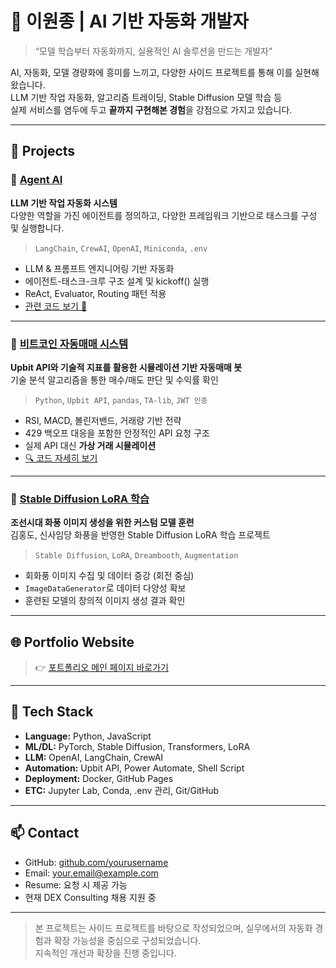 # 🧠 이원종 | AI 기반 자동화 개발자

> “모델 학습부터 자동화까지, 실용적인 AI 솔루션을 만드는 개발자”

AI, 자동화, 모델 경량화에 흥미를 느끼고, 다양한 사이드 프로젝트를 통해 이를 실현해 왔습니다.  
LLM 기반 작업 자동화, 알고리즘 트레이딩, Stable Diffusion 모델 학습 등  
실제 서비스를 염두에 두고 **끝까지 구현해본 경험**을 강점으로 가지고 있습니다.

---

## 📌 Projects

### 🔹 [Agent AI](./agentai.html)
**LLM 기반 작업 자동화 시스템**  
다양한 역할을 가진 에이전트를 정의하고, 다양한 프레임워크 기반으로 태스크를 구성 및 실행합니다.  
> `LangChain`, `CrewAI`, `OpenAI`, `Miniconda`, `.env`

- LLM & 프롬프트 엔지니어링 기반 자동화
- 에이전트-태스크-크루 구조 설계 및 kickoff() 실행
- ReAct, Evaluator, Routing 패턴 적용
- [관련 코드 보기 🔗](https://github.com/jeong-wooseok/AIdoingai/blob/main/CrewAI_part/CrewAI1_intro/Create%20Agents%20to%20Research%20and%20Write%20an%20Article_jeong.ipynb)

---

### 🔹 [비트코인 자동매매 시스템](./bitcoin.html)
**Upbit API와 기술적 지표를 활용한 시뮬레이션 기반 자동매매 봇**  
기술 분석 알고리즘을 통한 매수/매도 판단 및 수익률 확인
> `Python`, `Upbit API`, `pandas`, `TA-lib`, `JWT 인증`

- RSI, MACD, 볼린저밴드, 거래량 기반 전략
- 429 백오프 대응을 포함한 안정적인 API 요청 구조
- 실제 API 대신 **가상 거래 시뮬레이션**
- [🔍 코드 자세히 보기](./bitcoin-code.html)

---

### 🔹 [Stable Diffusion LoRA 학습](./stable-diffusion.html)
**조선시대 화풍 이미지 생성을 위한 커스텀 모델 훈련**  
김홍도, 신사임당 화풍을 반영한 Stable Diffusion LoRA 학습 프로젝트
> `Stable Diffusion`, `LoRA`, `Dreambooth`, `Augmentation`

- 회화풍 이미지 수집 및 데이터 증강 (회전 중심)
- `ImageDataGenerator`로 데이터 다양성 확보
- 훈련된 모델의 창의적 이미지 생성 결과 확인

---

## 🌐 Portfolio Website

> 👉 [포트폴리오 메인 페이지 바로가기](https://wonbelle.github.io/DataPortfolio.github.io/)

---


## 🧰 Tech Stack

- **Language:** Python, JavaScript
- **ML/DL:** PyTorch, Stable Diffusion, Transformers, LoRA
- **LLM:** OpenAI, LangChain, CrewAI
- **Automation:** Upbit API, Power Automate, Shell Script
- **Deployment:** Docker, GitHub Pages
- **ETC:** Jupyter Lab, Conda, .env 관리, Git/GitHub

---

## 📫 Contact

- GitHub: [github.com/yourusername](https://github.com/yourusername)
- Email: your.email@example.com  
- Resume: 요청 시 제공 가능  
- 현재 DEX Consulting 채용 지원 중

---

> 본 프로젝트는 사이드 프로젝트를 바탕으로 작성되었으며, 실무에서의 자동화 경험과 확장 가능성을 중심으로 구성되었습니다.  
> 지속적인 개선과 확장을 진행 중입니다.

